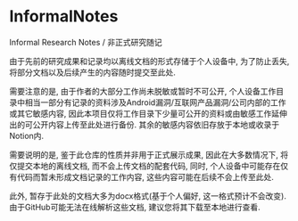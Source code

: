 # InformalNotes
Informal Research Notes / 非正式研究随记   

由于先前的研究成果和记录均以离线文档的形式存储于个人设备中, 为了防止丢失, 将部分文档以及后续产生的内容随时提交至此处.   

需要注意的是, 由于作者的大部分工作尚未脱敏或暂时不可公开, 个人设备工作目录中相当一部分有记录的资料涉及Android漏洞/互联网产品漏洞/公司内部的工作或其它敏感内容, 因此本项目仅将工作目录下少量可公开的资料或由敏感工作延伸出的可公开内容上传至此处进行备份. 其余的敏感内容依旧存放于本地或收录于Notion内.   

需要说明的是, 鉴于此仓库的性质并非用于正式展示成果, 因此在大多数情况下, 将仅提交本地的离线文档, 而不会上传文档的配套代码, 同时, 个人设备中可能存在仅有代码而暂未形成文档记录的工作内容, 这些内容可能在后续不会上传至此处.   

此外, 暂存于此处的文档大多为docx格式(基于个人偏好, 这一格式预计不会改变). 由于GitHub可能无法在线解析这些文档, 建议您将其下载至本地进行查看.   
